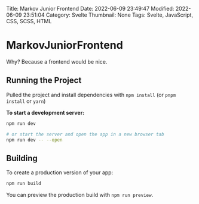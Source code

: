 Title: Markov Junior Frontend
Date: 2022-06-09 23:49:47
Modified: 2022-06-09 23:51:04
Category: Svelte
Thumbnail: None
Tags: Svelte, JavaScript, CSS, SCSS, HTML
# MarkovJuniorFrontend
Why? Because a frontend would be nice.

## Running the Project
Pulled the project and install dependencies with `npm install` (or `pnpm install` or `yarn`)

**To start a development server:**
```bash
npm run dev

# or start the server and open the app in a new browser tab
npm run dev -- --open
```

## Building
To create a production version of your app:

```bash
npm run build
```
You can preview the production build with `npm run preview`.
